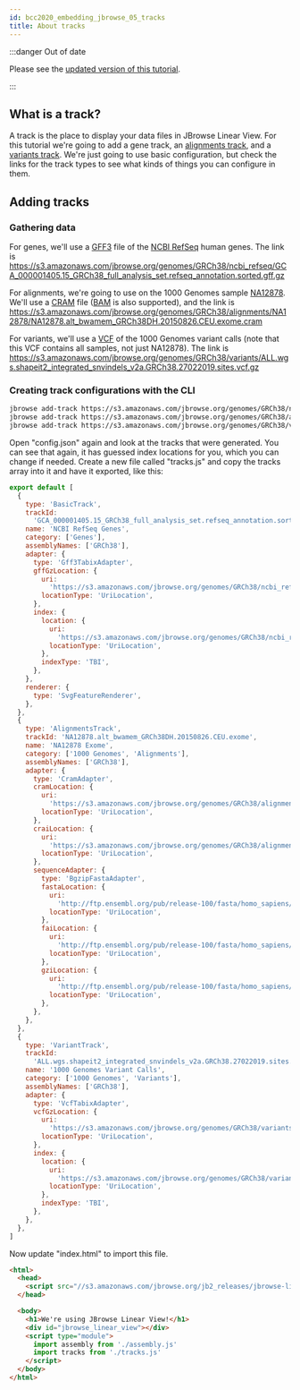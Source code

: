 ```yaml
---
id: bcc2020_embedding_jbrowse_05_tracks
title: About tracks
---
```


:::danger Out of date

Please see the
[updated version of this tutorial](./tutorials/embed_linear_genome_view/01_introduction).

:::

## What is a track?

A track is the place to display your data files in JBrowse Linear View. For this
tutorial we're going to add a gene track, an
[alignments track](user_guide#alignments-tracks), and a [variants track](user_guide#variant-tracks).
We're just going to use basic configuration, but check the links for the track
types to see what kinds of things you can configure in them.

## Adding tracks

### Gathering data

For genes, we'll use a
[GFF3](https://github.com/The-Sequence-Ontology/Specifications/blob/5c119af6316ccfbc6975af86d0e34157226d208d/gff3.md)
file of the [NCBI RefSeq](https://www.ncbi.nlm.nih.gov/refseq/) human genes. The
link is
https://s3.amazonaws.com/jbrowse.org/genomes/GRCh38/ncbi_refseq/GCA_000001405.15_GRCh38_full_analysis_set.refseq_annotation.sorted.gff.gz

For alignments, we're going to use on the 1000 Genomes sample
[NA12878](https://www.internationalgenome.org/data-portal/sample/NA12878). We'll
use a [CRAM](https://samtools.github.io/hts-specs/CRAMv3.pdf) file
([BAM](https://samtools.github.io/hts-specs/SAMv1.pdf) is also supported), and
the link is
https://s3.amazonaws.com/jbrowse.org/genomes/GRCh38/alignments/NA12878/NA12878.alt_bwamem_GRCh38DH.20150826.CEU.exome.cram

For variants, we'll use a
[VCF](https://samtools.github.io/hts-specs/VCFv4.3.pdf) of the 1000 Genomes
variant calls (note that this VCF contains all samples, not just NA12878). The
link is
https://s3.amazonaws.com/jbrowse.org/genomes/GRCh38/variants/ALL.wgs.shapeit2_integrated_snvindels_v2a.GRCh38.27022019.sites.vcf.gz

### Creating track configurations with the CLI

```sh
jbrowse add-track https://s3.amazonaws.com/jbrowse.org/genomes/GRCh38/ncbi_refseq/GCA_000001405.15_GRCh38_full_analysis_set.refseq_annotation.sorted.gff.gz --name "NCBI RefSeq Genes" --category "Genes" --config '{"renderer": {"type": "SvgFeatureRenderer"}}' --skipCheck
jbrowse add-track https://s3.amazonaws.com/jbrowse.org/genomes/GRCh38/alignments/NA12878/NA12878.alt_bwamem_GRCh38DH.20150826.CEU.exome.cram --name "NA12878 Exome" --category "1000 Genomes, Alignments" --skipCheck
jbrowse add-track https://s3.amazonaws.com/jbrowse.org/genomes/GRCh38/variants/ALL.wgs.shapeit2_integrated_snvindels_v2a.GRCh38.27022019.sites.vcf.gz --name "1000 Genomes Variant Calls" --category "1000 Genomes, Variants" --skipCheck
```

Open "config.json" again and look at the tracks that were generated. You can see
that again, it has guessed index locations for you, which you can change if
needed. Create a new file called "tracks.js" and copy the tracks array into it
and have it exported, like this:

```javascript title="tracks.js"
export default [
  {
    type: 'BasicTrack',
    trackId:
      'GCA_000001405.15_GRCh38_full_analysis_set.refseq_annotation.sorted.gff',
    name: 'NCBI RefSeq Genes',
    category: ['Genes'],
    assemblyNames: ['GRCh38'],
    adapter: {
      type: 'Gff3TabixAdapter',
      gffGzLocation: {
        uri:
          'https://s3.amazonaws.com/jbrowse.org/genomes/GRCh38/ncbi_refseq/GCA_000001405.15_GRCh38_full_analysis_set.refseq_annotation.sorted.gff.gz',
        locationType: 'UriLocation',
      },
      index: {
        location: {
          uri:
            'https://s3.amazonaws.com/jbrowse.org/genomes/GRCh38/ncbi_refseq/GCA_000001405.15_GRCh38_full_analysis_set.refseq_annotation.sorted.gff.gz.tbi',
          locationType: 'UriLocation',
        },
        indexType: 'TBI',
      },
    },
    renderer: {
      type: 'SvgFeatureRenderer',
    },
  },
  {
    type: 'AlignmentsTrack',
    trackId: 'NA12878.alt_bwamem_GRCh38DH.20150826.CEU.exome',
    name: 'NA12878 Exome',
    category: ['1000 Genomes', 'Alignments'],
    assemblyNames: ['GRCh38'],
    adapter: {
      type: 'CramAdapter',
      cramLocation: {
        uri:
          'https://s3.amazonaws.com/jbrowse.org/genomes/GRCh38/alignments/NA12878/NA12878.alt_bwamem_GRCh38DH.20150826.CEU.exome.cram',
        locationType: 'UriLocation',
      },
      craiLocation: {
        uri:
          'https://s3.amazonaws.com/jbrowse.org/genomes/GRCh38/alignments/NA12878/NA12878.alt_bwamem_GRCh38DH.20150826.CEU.exome.cram.crai',
        locationType: 'UriLocation',
      },
      sequenceAdapter: {
        type: 'BgzipFastaAdapter',
        fastaLocation: {
          uri:
            'http://ftp.ensembl.org/pub/release-100/fasta/homo_sapiens/dna_index/Homo_sapiens.GRCh38.dna.toplevel.fa.gz',
          locationType: 'UriLocation',
        },
        faiLocation: {
          uri:
            'http://ftp.ensembl.org/pub/release-100/fasta/homo_sapiens/dna_index/Homo_sapiens.GRCh38.dna.toplevel.fa.gz.fai',
          locationType: 'UriLocation',
        },
        gziLocation: {
          uri:
            'http://ftp.ensembl.org/pub/release-100/fasta/homo_sapiens/dna_index/Homo_sapiens.GRCh38.dna.toplevel.fa.gz.gzi',
          locationType: 'UriLocation',
        },
      },
    },
  },
  {
    type: 'VariantTrack',
    trackId:
      'ALL.wgs.shapeit2_integrated_snvindels_v2a.GRCh38.27022019.sites.vcf',
    name: '1000 Genomes Variant Calls',
    category: ['1000 Genomes', 'Variants'],
    assemblyNames: ['GRCh38'],
    adapter: {
      type: 'VcfTabixAdapter',
      vcfGzLocation: {
        uri:
          'https://s3.amazonaws.com/jbrowse.org/genomes/GRCh38/variants/ALL.wgs.shapeit2_integrated_snvindels_v2a.GRCh38.27022019.sites.vcf.gz',
        locationType: 'UriLocation',
      },
      index: {
        location: {
          uri:
            'https://s3.amazonaws.com/jbrowse.org/genomes/GRCh38/variants/ALL.wgs.shapeit2_integrated_snvindels_v2a.GRCh38.27022019.sites.vcf.gz.tbi',
          locationType: 'UriLocation',
        },
        indexType: 'TBI',
      },
    },
  },
]
```

Now update "index.html" to import this file.

```html {11} title="index.html"
<html>
  <head>
    <script src="//s3.amazonaws.com/jbrowse.org/jb2_releases/jbrowse-linear-view/jbrowse-linear-view@v0.0.1-beta.0/umd/jbrowse-linear-view.js"></script>
  </head>

  <body>
    <h1>We're using JBrowse Linear View!</h1>
    <div id="jbrowse_linear_view"></div>
    <script type="module">
      import assembly from './assembly.js'
      import tracks from './tracks.js'
    </script>
  </body>
</html>
```

